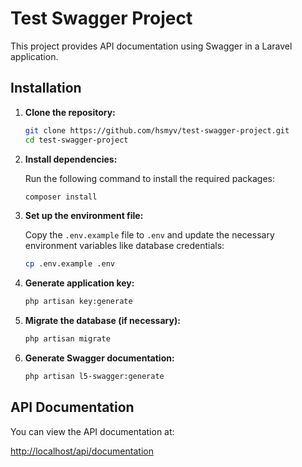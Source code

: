 # Test Swagger Project

This project provides API documentation using Swagger in a Laravel application.

## Installation

1. **Clone the repository:**

    ```bash
    git clone https://github.com/hsmyv/test-swagger-project.git
    cd test-swagger-project
    ```

2. **Install dependencies:**

    Run the following command to install the required packages:

    ```bash
    composer install
    ```

3. **Set up the environment file:**

    Copy the `.env.example` file to `.env` and update the necessary environment variables like database credentials:

    ```bash
    cp .env.example .env
    ```

4. **Generate application key:**

    ```bash
    php artisan key:generate
    ```

5. **Migrate the database (if necessary):**

    ```bash
    php artisan migrate
    ```

6. **Generate Swagger documentation:**

    ```bash
    php artisan l5-swagger:generate
    ```

## API Documentation

You can view the API documentation at:

[http://localhost/api/documentation](http://localhost/api/documentation)
